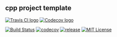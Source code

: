 cpp project template
--------------------

[![Travis CI logo][travis-image]][travis-link]
[![Codecov logo][codecov-image]][codecov-link]

[![Build Status][travis-badge]][travis-link]
[![codecov][codecov-badge]][codecov-link]
[![release][release-badge]][release-link]
[![MIT License][license-badge]][license-link]

[travis-badge]:    https://travis-ci.org/pashinov/cpp_project_template.svg?branch=master
[travis-link]:     https://travis-ci.org/pashinov/cpp_project_template
[travis-image]:    https://github.com/pashinov/cpp_project_template/blob/master/img/TravisCI.png
[codecov-badge]:   https://codecov.io/gh/pashinov/cpp_project_template/branch/master/graph/badge.svg
[codecov-link]:    https://codecov.io/gh/pashinov/cpp_project_template
[codecov-image]:   https://github.com/pashinov/cpp_project_template/blob/master/img/Codecov.png
[release-badge]:   https://img.shields.io/badge/release-v1.0.0-blue.svg
[release-link]:    https://github.com/pashinov/cpp_project_template/releases
[license-badge]:   https://img.shields.io/badge/License-MIT-yellow.svg
[license-link]:    https://github.com/pashinov/cpp_project_template/blob/master/LICENSE

